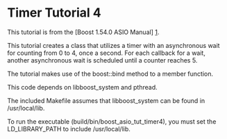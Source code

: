 # Timer Tutorial 4

This tutorial is from the [Boost 1.54.0 ASIO Manual] [1].

This tutorial creates a class that utilizes a timer with an asynchronous wait
for counting from 0 to 4, once a second.  For each callback for a wait, another
asynchronous wait is scheduled until a counter reaches 5.

The tutorial makes use of the boost::bind method to a member function.

This code depends on libboost\_system and pthread.

The included Makefile assumes that libboost\_system can be found in
/usr/local/lib.

To run the executable (build/bin/boost\_asio\_tut\_timer4), you must set the
LD\_LIBRARY\_PATH to include /usr/local/lib.

  [1]: http://www.boost.org/doc/libs/1_54_0/doc/html/boost_asio/tutorial/tuttimer4.html
